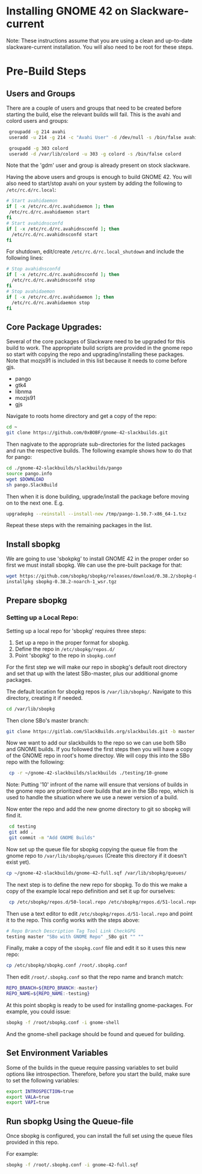 # Installing GNOME 42 on Slackware-current
Note: These instructions assume that you are using a clean and up-to-date slackware-current installation. You will also need to be root for these steps.

# Pre-Build Steps

## Users and Groups
There are a couple of users and groups that need to be created before starting
the build, else the relevant builds will fail. This is the avahi and colord 
users and groups:
```bash
 groupadd -g 214 avahi
 useradd -u 214 -g 214 -c "Avahi User" -d /dev/null -s /bin/false avahi

 groupadd -g 303 colord
 useradd -d /var/lib/colord -u 303 -g colord -s /bin/false colord
```
Note that the 'gdm' user and group is already present on stock slackware.

Having the above users and groups is enough to build GNOME 42. You will also need to start/stop avahi on your system by adding the following to `/etc/rc.d/rc.local`:
```bash
# Start avahidaemon
if [ -x /etc/rc.d/rc.avahidaemon ]; then
 /etc/rc.d/rc.avahidaemon start
fi
# Start avahidnsconfd
if [ -x /etc/rc.d/rc.avahidnsconfd ]; then
  /etc/rc.d/rc.avahidnsconfd start
fi
```
For shutdown, edit/create `/etc/rc.d/rc.local_shutdown` and include the following lines:

```bash
# Stop avahidnsconfd
if [ -x /etc/rc.d/rc.avahidnsconfd ]; then
  /etc/rc.d/rc.avahidnsconfd stop
fi
# Stop avahidaemon
if [ -x /etc/rc.d/rc.avahidaemon ]; then
  /etc/rc.d/rc.avahidaemon stop
fi
```

## Core Package Upgrades:
Several of the core packages of Slackware need to be upgraded for this build to work. The appropriate build scripts are provided in the gnome repo so
start with copying the repo and upgrading/installing these packages. Note that mozjs91 is included in this list because it needs to come before gjs.
- pango
- gtk4
- libnma
- mozjs91
- gjs

Navigate to roots home directory and get a copy of the repo:
```bash
cd ~
git clone https://github.com/0xBOBF/gnome-42-slackbuilds.git
```
Then nagivate to the appropriate sub-directories for the listed packages and run the respective builds. The following example shows how to do that for pango:
```bash
cd ./gnome-42-slackbuilds/slackbuilds/pango
source pango.info
wget $DOWNLOAD
sh pango.SlackBuild
```
Then when it is done building, upgrade/install the package before moving on to the next one. E.g.
```bash
upgradepkg --reinstall --install-new /tmp/pango-1.50.7-x86_64-1.txz
```
Repeat these steps with the remaining packages in the list.

## Install sbopkg
We are going to use 'sbokpkg' to install GNOME 42 in the proper order so first we must install sbopkg. We can use the pre-built package for that:
```bash
wget https://github.com/sbopkg/sbopkg/releases/download/0.38.2/sbopkg-0.38.2-noarch-1_wsr.tgz
installpkg sbopkg-0.38.2-noarch-1_wsr.tgz
```
## Prepare sbopkg

### Setting up a Local Repo:
Setting up a local repo for 'sbopkg' requires three steps:

 1. Set up a repo in the proper format for sbopkg.
 1. Define the repo in `/etc/sbopkg/repos.d/`
 2. Point 'sbopkg' to the repo in `sbopkg.conf`

For the first step we will make our repo in sbopkg's default root directory and
set that up with the latest SBo-master, plus our additional gnome packages.

The default location for sbopkg repos is `/var/lib/sbopkg/`. Navigate to this directory, creating it if needed.
``` bash
cd /var/lib/sbopkg
```
Then clone SBo's master branch:
``` bash
git clone https://gitlab.com/SlackBuilds.org/slackbuilds.git -b master ./testing
```
Now we want to add our slackbuilds to the repo so we can use both SBo and GNOME
builds. If you followed the first steps then you will have a copy of the GNOME repo in root's home directoy. We will copy this into the SBo repo with the following:

``` bash
 cp -r ~/gnome-42-slackbuilds/slackbuilds ./testing/10-gnome
```
Note: Putting '10' infront of the name will ensure that versions of builds in the gnome repo are prioritized over builds that are in the SBo repo, which is used to handle the situation where we use a newer version of a build.

Now enter the repo and add the new gnome directory to git so sbopkg will find it.
``` bash
 cd testing
 git add .
 git commit -m "Add GNOME Builds"
```
Now set up the queue file for sbopkg copying the queue file from the gnome repo to `/var/lib/sbopkg/queues` (Create this directory if it doesn't exist yet).
```bash
cp ~/gnome-42-slackbuilds/gnome-42-full.sqf /var/lib/sbopkg/queues/
```

The next step is to define the new repo for sbopkg. To do this we make a copy of the
example local repo definition and set it up for ourselves:
``` bash
 cp /etc/sbopkg/repos.d/50-local.repo /etc/sbopkg/repos.d/51-local.repo
```

Then use a text editor to edit `/etc/sbopkg/repos.d/51-local.repo` and point it to the repo. This config works with the steps above:
``` bash
# Repo Branch Description Tag Tool Link CheckGPG
testing master "SBo with GNOME Repo" _SBo git "" ""
```

Finally, make a copy of the `sbopkg.conf` file and edit it so it uses this new repo:
``` bash
cp /etc/sbopkg/sbopkg.conf /root/.sbopkg.conf
```
Then edit `/root/.sbopkg.conf` so that the repo name and branch match:
``` bash
REPO_BRANCH=${REPO_BRANCH:-master}
REPO_NAME=${REPO_NAME:-testing}
```

At this point sbopkg is ready to be used for installing gnome-packages. For example,
you could issue:
``` bash
sbopkg -f /root/sbopkg.conf -i gnome-shell
```
And the gnome-shell package should be found and queued for building.

## Set Environment Variables
Some of the builds in the queue require passing variables to set build options like introspection. Therefore, before you start the build, make sure to set the following variables:
```bash
export INTROSPECTION=true
export VALA=true
export VAPI=true
```
## Run sbopkg Using the Queue-file
Once sbopkg is configured, you can install the full set using the queue files
provided in this repo.

For example:
```bash
sbopkg -f /root/.sbopkg.conf -i gnome-42-full.sqf
```

